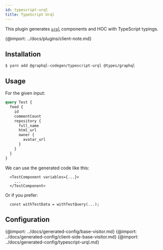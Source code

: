 ```yaml
---
id: typescript-urql
title: TypeScript Urql
---
```


This plugin generates [`urql`](https://github.com/FormidableLabs/urql) components and HOC with TypeScript typings.

{@import: ../docs/plugins/client-note.md}

## Installation

    $ yarn add @graphql-codegen/typescript-urql @types/graphql

## Usage

For the given input:

```graphql
query Test {
  feed {
    id
    commentCount
    repository {
      full_name
      html_url
      owner {
        avatar_url
      }
    }
  }
}
```

We can use the generated code like this:

```tsx
  <TestComponent variables={...}>
    ...
  </TestComponent>
```

Or if you prefer:

```tsx
  const withTestData = withTestQuery(...);
```

## Configuration

{@import: ../docs/generated-config/base-visitor.md}
{@import: ../docs/generated-config/client-side-base-visitor.md}
{@import: ../docs/generated-config/typescript-urql.md}
